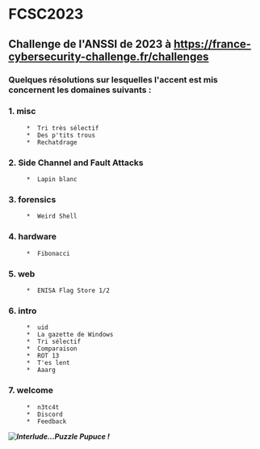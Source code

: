 # FCSC2023
## Challenge de l'ANSSI de 2023 à https://france-cybersecurity-challenge.fr/challenges

### Quelques résolutions sur lesquelles l'accent est mis concernent les domaines suivants :

   ### 1. misc
   
         *  Tri très sélectif
         *  Des p'tits trous
         *  Rechatdrage

   ### 2. Side Channel and Fault Attacks 

         *  Lapin blanc
 
   ### 3. forensics 

         *  Weird Shell
       
   ### 4. hardware 

         *  Fibonacci
      
   ### 5. web 

         *  ENISA Flag Store 1/2

   ### 6. intro 

         *  uid 
         *  La gazette de Windows 
         *  Tri sélectif 
         *  Comparaison 
         *  ROT 13 
         *  T'es lent 
         *  Aaarg 
      
   ### 7. welcome 

         *  n3tc4t 
         *  Discord 
         *  Feedback
      
***![Interlude...Puzzle Pupuce !](https://github.com/JackeOLantern/FCSC2023/issues/1)***
